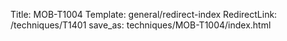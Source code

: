 Title: MOB-T1004
Template: general/redirect-index
RedirectLink: /techniques/T1401
save_as: techniques/MOB-T1004/index.html